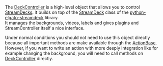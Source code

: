 The [DeckController](DeckController.md) is a high-level object that allows you to control [StreamDecks](https://www.elgato.com/uk/en/s/welcome-to-stream-deck). It builds on top of the [StreamDeck](https://github.com/abcminiuser/python-elgato-streamdeck/blob/master/src/StreamDeck/Devices/StreamDeck.py) class of the [python-elgato-streamdeck](https://github.com/abcminiuser/python-elgato-streamdeck) library.  
It manages the backgrounds, videos, labels and gives plugins and StreamController itself a nice interface.

Under normal conditions you should not need to use this object directly because all important methods are make available through the [ActionBase](../bases/ActionBase_py.md). However, if you want to write an action with more deeply integration like for example changing the background, you will need to call methods on [DeckController](DeckController.md) directly.